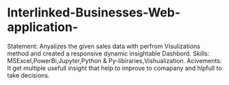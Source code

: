 # Interlinked-Businesses-Web-application-
Statement: Anyalizes the given sales data  with perfrom Visulizations method and  created a responsive dynamic  insightable Dashbord.   Skills: MSExcel,PowerBi,Jupyter,Python &amp; Py-libiraries,Vishualization.  Acivements: It get multiple usefull insight  that help to improve  to comapany and hlpfull to take decisions.
